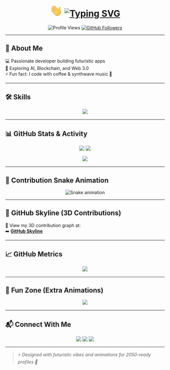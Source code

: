 <!-- Advanced Animated GitHub README -->

<!-- Waving Hand GIF + Typing Effect -->
<h1 align="center">
  <img src="https://raw.githubusercontent.com/ABSphreak/ABSphreak/master/gifs/Hi.gif" width="40px" />  
  <a href="https://github.com/YourUsername">
    <img src="https://readme-typing-svg.demolab.com?font=Orbitron&size=30&duration=3000&pause=800&color=00F0FF&center=true&vCenter=true&width=600&lines=Hi+There!+I'm+Your+Name;Full+Stack+Developer+%F0%9F%92%BB;AI+%26+ML+Enthusiast+%F0%9F%A4%96;Always+Learning+New+Things+%F0%9F%92%A1" alt="Typing SVG" />
  </a>
</h1>

<!-- Badges -->
<p align="center">
  <img src="https://komarev.com/ghpvc/?username=YourUsername&label=Profile%20Views&color=0e75b6&style=flat" alt="Profile Views" />
  <a href="https://github.com/YourUsername?tab=followers"><img src="https://img.shields.io/github/followers/YourUsername?label=Followers&style=social" alt="GitHub Followers"></a>
</p>

---

## 🚀 About Me  
💻 Passionate developer building futuristic apps  
🌌 Exploring AI, Blockchain, and Web 3.0  
⚡ Fun fact: I code with coffee & synthwave music 🎵  

---

## 🛠️ Skills  
<p align="center">
  <img src="https://skillicons.dev/icons?i=js,ts,react,nodejs,express,mongodb,python,java,html,css,tailwind,git,github,docker,linux" />
</p>

---

## 📊 GitHub Stats & Activity  
<p align="center">
  <img src="https://github-readme-stats.vercel.app/api?username=YourUsername&show_icons=true&theme=tokyonight&hide_border=true" height="170px"/>
  <img src="https://github-readme-streak-stats.herokuapp.com/?user=YourUsername&theme=tokyonight&hide_border=true" height="170px"/>
</p>

<p align="center">
  <img src="https://github-profile-trophy.vercel.app/?username=YourUsername&theme=algolia&no-frame=true&row=1&column=6" />
</p>

---

## 🐍 Contribution Snake Animation  
<p align="center">
  <img src="https://raw.githubusercontent.com/YourUsername/YourUsername/output/github-contribution-grid-snake-dark.svg" alt="Snake animation" />
</p>

---

## 🌌 GitHub Skyline (3D Contributions)  
🎥 View my 3D contribution graph at:  
➡️ **[GitHub Skyline](https://skyline.github.com/YourUsername)**

---

## 📈 GitHub Metrics  
<p align="center">
  <img src="https://metrics.lecoq.io/YourUsername?template=classic&isocalendar=1&languages=1&stars=1&habits=1&introduction=1&people=1&followup=1&achievements=1&isocalendar.duration=full-year&languages.limit=10&languages.sections=most-used&languages.colors=github&languages.threshold=0%25&config.timezone=Asia%2FCalcutta" />
</p>

---

## 🎯 Fun Zone (Extra Animations)
<p align="center">
  <img src="https://media.giphy.com/media/2IudUHdI075HL02Pkk/giphy.gif" width="400"/>
</p>

---

## 📬 Connect With Me  
<p align="center">
  <a href="https://linkedin.com/in/your-linkedin"><img src="https://skillicons.dev/icons?i=linkedin" width="40" /></a>
  <a href="https://twitter.com/your-twitter"><img src="https://skillicons.dev/icons?i=twitter" width="40" /></a>
  <a href="mailto:your-email@gmail.com"><img src="https://skillicons.dev/icons?i=gmail" width="40" /></a>
</p>

---

> ⚡ *Designed with futuristic vibes and animations for 2050-ready profiles 🚀*

